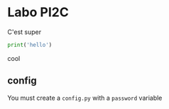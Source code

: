 # Labo PI2C

C'est super

```python
print('hello')
```

cool

## config

You must create a `config.py` with a `password` variable